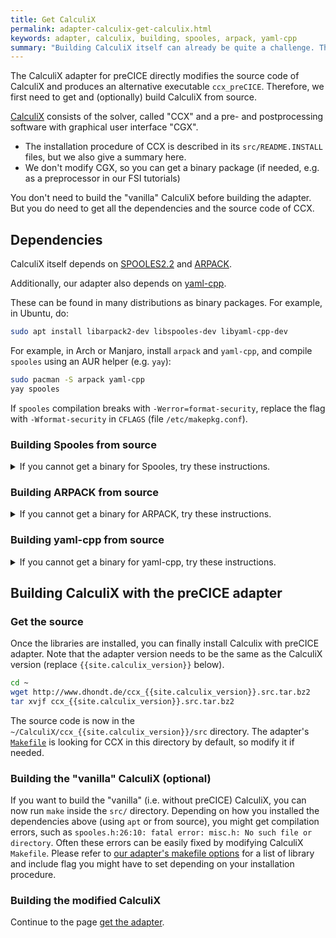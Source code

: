 ```yaml
---
title: Get CalculiX
permalink: adapter-calculix-get-calculix.html
keywords: adapter, calculix, building, spooles, arpack, yaml-cpp
summary: "Building CalculiX itself can already be quite a challenge. That's why we collected here some recipe."
---
```


The CalculiX adapter for preCICE directly modifies the source code of CalculiX and produces an alternative executable `ccx_preCICE`. Therefore, we first need to get and (optionally) build CalculiX from source.

[CalculiX](http://www.dhondt.de) consists of the solver, called "CCX" and a pre- and postprocessing software with graphical user interface "CGX".

- The installation procedure of CCX is described in its `src/README.INSTALL` files, but we also give a summary here.
- We don't modify CGX, so you can get a binary package (if needed, e.g. as a preprocessor in our FSI tutorials)

You don't need to build the "vanilla" CalculiX before building the adapter. But you do need to get all the dependencies and the source code of CCX.

## Dependencies

CalculiX itself depends on [SPOOLES2.2](http://www.netlib.org/linalg/spooles/spooles.2.2.html) and [ARPACK](https://en.wikipedia.org/wiki/ARPACK).

Additionally, our adapter also depends on [yaml-cpp](https://github.com/jbeder/yaml-cpp).

These can be found in many distributions as binary packages. For example, in Ubuntu, do:

```bash
sudo apt install libarpack2-dev libspooles-dev libyaml-cpp-dev
```

For example, in Arch or Manjaro, install `arpack` and `yaml-cpp`, and compile `spooles` using an AUR helper (e.g. `yay`):

```bash
sudo pacman -S arpack yaml-cpp
yay spooles
```

If `spooles` compilation breaks with `-Werror=format-security`, replace the flag with `-Wformat-security` in `CFLAGS` (file `/etc/makepkg.conf`).

### Building Spooles from source

<details markdown="1"><summary>If you cannot get a binary for Spooles, try these instructions.</summary>

Download SPOOLES, e.g:

```bash
wget http://www.netlib.org/linalg/spooles/spooles.2.2.tgz 
```

Extract it in a separate directory

```bash
mkdir SPOOLES.2.2
tar zxvf spooles.2.2.tgz -C SPOOLES.2.2
cd SPOOLES.2.2
```

Edit by hand configuration file `Make.inc` to change the compiler version in line 14-15

```make
CC = gcc
#CC = /usr/lang-4.0/bin/cc 
```

Now build the library:

```bash
make lib 
```

</details>

### Building ARPACK from source

<details markdown="1"><summary>If you cannot get a binary for ARPACK, try these instructions.</summary>

Download Arpack and patch:

```bash
wget https://www.caam.rice.edu/software/ARPACK/SRC/arpack96.tar.gz 
wget https://www.caam.rice.edu/software/ARPACK/SRC/patch.tar.gz 
```

Unpack them (they will be unpacked in the newly created directory `ARPACK`)

```bash
tar xzfv arpack96.tar.gz 
tar xzfv patch.tar.gz 
cd ARPACK
```

Edit by hand `ARmake.inc` to specify build instructions. The following changes will depend on the directory structure of your system:

- **Line 28**:  Change `home = $(HOME)/ARPACK` to directory where ARPACK in extracted
- **Line 115**: Change `MAKE    = /bin/make` to e.g. `MAKE  =  make` (if needed)
- **Line 120**: Change `SHELL   = /bin/sh` to e.g. `SHELL =  sh`  (if needed)
- **Lines 104 - 105**: Specify your fortran compiler and compiler flags, e.g. for the gnu systems:

```make
FC = gfortran
#FFLAGS = -O -cg89 
```

- **Line 35**: Modify the platform suffix for the library and remember it, since Calculix adapter makefile will depend on it ( by default it will use suffix INTEL for Linux and MAC for mac systems). For example change
`PLAT = SUN4` to `PLAT = INTEL`
- You will probably get linking errors related to ETIME, which you can bypass: In the  file `UTIL/second.f` append `*` to the beginning of line 24 ( that comments it out )

    ```fortran
    *        EXTERNAL           ETIME
    ```

Now we are ready to build the library with `make lib`
</details>

### Building yaml-cpp from source

<details markdown="1"><summary>If you cannot get a binary for yaml-cpp, try these instructions.</summary>

Get the latest version of yaml-cpp and build it as a shared library. For example:

```bash
wget https://github.com/jbeder/yaml-cpp/archive/yaml-cpp-0.6.2.zip
unzip yaml-cpp-0.6.2.zip
cd yaml-cpp-yaml-cpp-0.6.2
mkdir build
cd build
cmake -DBUILD_SHARED_LIBS=ON ..
make
```

After building, make sure that you make yaml-cpp discoverable by setting e.g. your `LD_LIBRARY_PATH`. You don't need this for the CalculiX adapter, but you would need it e.g. for the OpenFOAM adapter.

**Note**: If you use Boost 1.67 or newer, then you also need to install yaml-cpp 0.6 or newer. Similarly, for an older Boost version, you also need an older yaml-cpp. Unfortunately, this is not related to the adapter's code.
</details>

## Building CalculiX with the preCICE adapter

### Get the source

Once the libraries are installed, you can finally install Calculix with preCICE adapter. Note that the adapter version needs to be the same as the CalculiX version (replace `{{site.calculix_version}}` below).

```bash
cd ~
wget http://www.dhondt.de/ccx_{{site.calculix_version}}.src.tar.bz2
tar xvjf ccx_{{site.calculix_version}}.src.tar.bz2
```

The source code is now in the `~/CalculiX/ccx_{{site.calculix_version}}/src` directory. The adapter's [`Makefile`](https://github.com/precice/calculix-adapter/blob/master/Makefile) is looking for CCX in this directory by default, so modify it if needed.

### Building the "vanilla" CalculiX (optional)

If you want to build the "vanilla" (i.e. without preCICE) CalculiX, you can now run `make` inside the `src/` directory. Depending on how you installed the dependencies above (using `apt` or from source), you might get compilation errors, such as `spooles.h:26:10: fatal error: misc.h: No such file or directory`. Often these errors can be easily fixed by modifying CalculiX `Makefile`. Please refer to [our adapter's makefile options](adapter-calculix-get-adapter.html#makefile-options) for a list of library and include flag you might have to set depending on your installation procedure.

### Building the modified CalculiX

Continue to the page [get the adapter](adapter-calculix-get-adapter.html).
